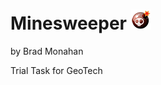# Minesweeper ![alt text](https://github.com/NerveNet/UE5-Minesweeper/blob/main/Plugins/Minesweeper/Resources/Mine_32x.png?raw=true)
 
by Brad Monahan


Trial Task for GeoTech


